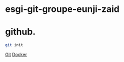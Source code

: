 # esgi-git-groupe-eunji-zaid

# github.

```bash
git init
```


[Git](https://git-scm.com/)
[Docker](https://www.docker.com/)